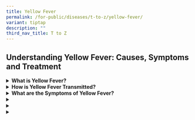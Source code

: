 ```yaml
---
title: Yellow Fever
permalink: /for-public/diseases/t-to-z/yellow-fever/
variant: tiptap
description: ""
third_nav_title: T to Z
---
```

<h2>Understanding Yellow Fever: Causes, Symptoms and Treatment</h2>
<p></p>
<div data-type="detailGroup" class="isomer-accordion isomer-accordion-white">
<details class="isomer-details">
<summary><strong>What is Yellow Fever?</strong>
</summary>
<div data-type="detailsContent" class="isomer-details-content">
<p>Yellow fever is a mosquito-borne acute viral haemorrhagic disease which
is caused by the yellow fever virus. Vaccination is a key preventive measure
against yellow fever.</p>
</div>
</details>
<details class="isomer-details">
<summary><strong>How is Yellow Fever Transmitted?</strong>
</summary>
<div data-type="detailsContent" class="isomer-details-content">
<p>Yellow fever is transmitted through the bite of an infected <em>Aedes</em> mosquito.
Although there are no reported cases in Singapore, any importation of the
disease could result in the disease taking root here due to the presences
of the <em>Aedes</em> mosquito vector.</p>
<p>The incubation period is about 3 to 6 days.</p>
</div>
</details>
<details class="isomer-details">
<summary><strong>What are the Symptoms of Yellow Fever?</strong>
</summary>
<div data-type="detailsContent" class="isomer-details-content">
<p>The majority of the infected persons are asymptomatic or have only mild
illness. Clinical signs and symptoms of yellow fever includes:</p>
<ul>
<li>
<p>Fever</p>
</li>
<li>
<p>Headache</p>
</li>
<li>
<p>Myalgia</p>
</li>
<li>
<p>Nausea</p>
</li>
<li>
<p>Vomiting</p>
</li>
</ul>
<p>Symptoms usually develop within 3 to 6 days after the mosquito bite. Recovery
from yellow fever infection results in lifelong immunity.</p>
</div>
</details>
<details class="isomer-details">
<summary></summary>
<div data-type="detailsContent" class="isomer-details-content">
<p></p>
</div>
</details>
<details class="isomer-details">
<summary></summary>
<div data-type="detailsContent" class="isomer-details-content">
<p></p>
</div>
</details>
<details class="isomer-details">
<summary></summary>
<div data-type="detailsContent" class="isomer-details-content">
<p></p>
</div>
</details>
</div>
<p></p>